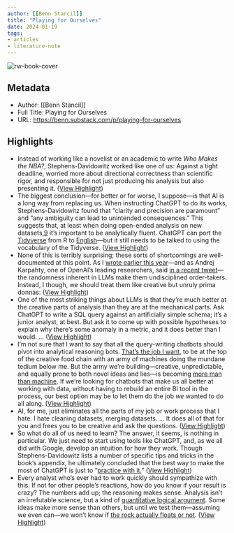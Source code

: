```yaml
---
author: [[Benn Stancil]]
title: "Playing for Ourselves"
date: 2024-01-19
tags: 
- articles
- literature-note
---
```

![rw-book-cover](https://substackcdn.com/image/fetch/f_auto,q_auto:good,fl_progressive:steep/https%3A%2F%2Fsubstack-post-media.s3.amazonaws.com%2Fpublic%2Fimages%2F06566c12-8cfa-46e1-9fda-23576ad058bc_1024x682.jpeg)

## Metadata
- Author: [[Benn Stancil]]
- Full Title: Playing for Ourselves
- URL: https://benn.substack.com/p/playing-for-ourselves

## Highlights
- Instead of working like a novelist or an academic to write *Who Makes the NBA?*, Stephens-Davidowitz worked like one of us: Against a tight deadline, worried more about directional correctness than scientific rigor, and responsible for not just producing his analysis but also presenting it. ([View Highlight](https://read.readwise.io/read/01hmhfbett3116rpqyasz7256j))
- The biggest conclusion—for better or for worse, I suppose—is that AI is a long way from replacing us. When instructing ChatGPT to do its works, Stephens-Davidowitz found that “clarity and precision are paramount” and “any ambiguity can lead to unintended consequences.” This suggests that, at least when doing open-ended analysis on new datasets,[9](https://benn.substack.com/p/playing-for-ourselves#footnote-9) it’s important to be analytically fluent. ChatGPT can port the [Tidyverse](https://www.tidyverse.org/) from R to [English](https://twitter.com/karpathy/status/1617979122625712128)—but it still needs to be talked to using the vocabulary of the Tidyverse. ([View Highlight](https://read.readwise.io/read/01hmhfc6r138g22zaskkrxgpa1))
- None of this is terribly surprising; these sorts of shortcomings are well-documented at this point. As I [wrote earlier this year](https://benn.substack.com/p/we-dont-need-another-sql-chatbot#%C2%A7we-can-be-good-or-we-can-have-fun)—and as Andrej Karpahty, one of OpenAI’s leading researchers, said [in a recent tweet](https://twitter.com/karpathy/status/1733299213503787018)—the randomness inherent in LLMs make them undisciplined order-takers. Instead, I though, we should treat them like creative but unruly prima donnas: ([View Highlight](https://read.readwise.io/read/01hmhfct0x4daxx9a7cajb62j5))
- One of the most striking things about LLMs is that they’re much better at the creative parts of analysis than they are at the mechanical parts. Ask ChatGPT to write a SQL query against an artificially simple schema; it’s a junior analyst, at best. But ask it to come up with possible hypotheses to explain why there’s some anomaly in a metric, and it does better than I would. … ([View Highlight](https://read.readwise.io/read/01hmhfe3cmh8gdk8dp1nz3h1bt))
- I’m not sure that I want to say that all the query-writing chatbots should pivot into analytical reasoning bots. [That’s the job I want](https://benn.substack.com/p/insight-industrial-complex#:~:text=I%20still%20remember,wait%20a%20minute%E2%80%A6%E2%80%99%E2%80%9D), to be at the top of the creative food chain with an army of machines doing the mundane tedium below me. But the army we’re building—creative, unpredictable, and equally prone to both novel ideas and lies—is becoming [more man than machine](https://www.youtube.com/watch?v=UNCxbM50eWQ). If we’re looking for chatbots that make us all better at working with data, without having to rebuild an entire BI tool in the process, our best option may be to let them do the job *we* wanted to do all along. ([View Highlight](https://read.readwise.io/read/01hmhfeepv4x81m5k4akbstp0x))
- AI, for me, just eliminates all the parts of my job or work process that I hate. I hate cleaning datasets, merging datasets. … It does all of that for you and frees you to be creative and ask the questions. ([View Highlight](https://read.readwise.io/read/01hmhffg9fkjg46w10ej215sth))
- So what do all of us need to learn? The answer, it seems, is nothing in particular. We just need to start using tools like ChatGPT, and, as we all did with Google, develop an intuition for how they work. Though Stephens-Davidowitz lists a number of specific tips and tricks in the book’s appendix, he ultimately concluded that the best way to make the most of ChatGPT is just to “[practice with it.](https://www.youtube.com/watch?v=UQqQQUMHnmw&t=1961s)” ([View Highlight](https://read.readwise.io/read/01hmhfgb410zagaqmws5jewycm))
- Every analyst who’s ever had to work quickly should sympathize with this. If not for other people’s reactions, how do you know if your result is crazy? The numbers add up; the reasoning makes sense. Analysis isn’t an irrefutable science, but a kind of [quantitative logical argument](https://benn.substack.com/p/tilt-and-tilted). Some ideas make more sense than others, but until we test them—assuming we even can—we won’t know if [the rock actually floats or not](https://en.wikipedia.org/wiki/LK-99). ([View Highlight](https://read.readwise.io/read/01hmhfmnbm437cn5s8yhatbdkw))
